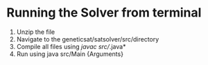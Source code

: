 # Running the Solver from terminal

1. Unzip the file
2. Navigate to the geneticsat/satsolver/src/directory
3. Compile all files using *javac src/*.java*
4. Run using java src/Main {Arguments}


